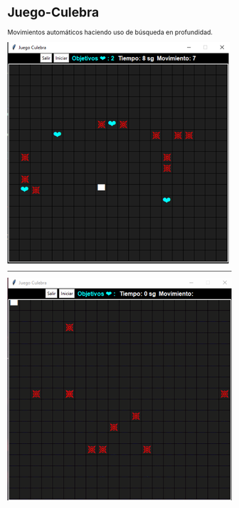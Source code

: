 # Juego-Culebra

Movimientos automáticos haciendo uso de búsqueda en profundidad.  

<img src="imagen/Culebra-Ingame.png" width="500" >

- - - - - - - - - - - - 

![GIF-Culebra](imagen/GIF-Culebra.gif)

